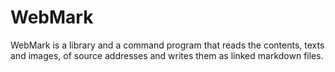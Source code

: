 # WebMark

WebMark is a library and a command program that reads the contents, texts and images, of source addresses and writes them as linked markdown files.
